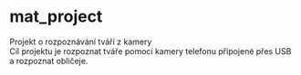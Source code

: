 # mat_project
Projekt o rozpoznávání tváří z kamery  
Cíl projektu je rozpoznat tváře pomocí kamery telefonu připojené přes USB a rozpoznat obličeje.
